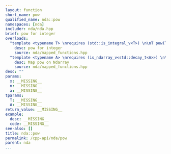```yaml
---
layout: function
short_name: pow
qualified_name: nda::pow
namespaces: [nda]
includer: nda/nda.hpp
brief: pow for integer
overloads:
  "template <typename T> \nrequires (std::is_integral_v<T>) \n\nT pow(T x, int n)":
    desc: pow for integer
    source: nda/mapped_functions.hpp
  "template <typename A> \nrequires (is_ndarray_v<std::decay_t<A>>) \n\nauto pow(A && a, int n)":
    desc: Map pow on Ndarray
    source: nda/mapped_functions.hpp
desc: ""
params:
  x: __MISSING__
  n: __MISSING__
  a: __MISSING__
tparams:
  T: __MISSING__
  A: __MISSING__
return_value: __MISSING__
example:
  desc: __MISSING__
  code: __MISSING__
see-also: []
title: nda::pow
permalink: /cpp-api/nda/pow
parent: nda
...
```


